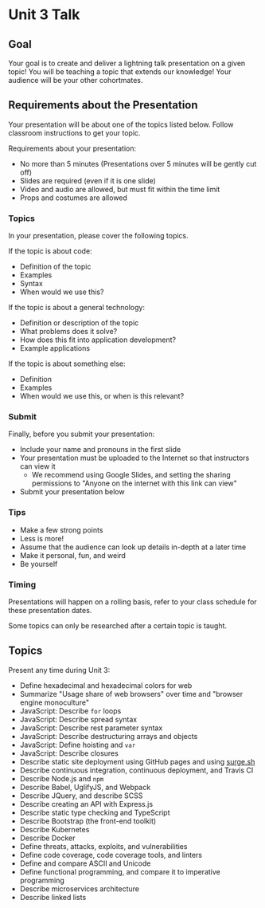# Unit 3 Talk

## Goal

Your goal is to create and deliver a lightning talk presentation on a given topic! You will be teaching a topic that extends our knowledge! Your audience will be your other cohortmates.

## Requirements about the Presentation

Your presentation will be about one of the topics listed below. Follow classroom instructions to get your topic.

Requirements about your presentation:

- No more than 5 minutes (Presentations over 5 minutes will be gently cut off)
- Slides are required (even if it is one slide)
- Video and audio are allowed, but must fit within the time limit
- Props and costumes are allowed

### Topics

In your presentation, please cover the following topics.

If the topic is about code:

- Definition of the topic
- Examples
- Syntax
- When would we use this?

If the topic is about a general technology:

- Definition or description of the topic
- What problems does it solve?
- How does this fit into application development?
- Example applications

If the topic is about something else:

- Definition
- Examples
- When would we use this, or when is this relevant?

### Submit

Finally, before you submit your presentation:

- Include your name and pronouns in the first slide
- Your presentation must be uploaded to the Internet so that instructors can view it
  - We recommend using Google Slides, and setting the sharing permissions to "Anyone on the internet with this link can view"
- Submit your presentation below

### Tips

- Make a few strong points
- Less is more!
- Assume that the audience can look up details in-depth at a later time
- Make it personal, fun, and weird
- Be yourself

### Timing

Presentations will happen on a rolling basis, refer to your class schedule for these presentation dates.

Some topics can only be researched after a certain topic is taught.

## Topics

Present any time during Unit 3:

- Define hexadecimal and hexadecimal colors for web
- Summarize "Usage share of web browsers" over time and "browser engine monoculture"
- JavaScript: Describe `for` loops
- JavaScript: Describe spread syntax
- JavaScript: Describe rest parameter syntax
- JavaScript: Describe destructuring arrays and objects
- JavaScript: Define hoisting and `var`
- JavaScript: Describe closures
- Describe static site deployment using GitHub pages and using [surge.sh](https://surge.sh/)
- Describe continuous integration, continuous deployment, and Travis CI
- Describe Node.js and `npm`
- Describe Babel, UglifyJS, and Webpack
- Describe JQuery, and describe SCSS
- Describe creating an API with Express.js
- Describe static type checking and TypeScript
- Describe Bootstrap (the front-end toolkit)
- Describe Kubernetes
- Describe Docker
- Define threats, attacks, exploits, and vulnerabilities
- Define code coverage, code coverage tools, and linters
- Define and compare ASCII and Unicode
- Define functional programming, and compare it to imperative programming
- Describe microservices architecture
- Describe linked lists
